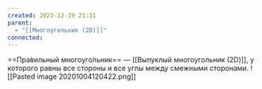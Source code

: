 ```yaml
---
created: 2023-12-19 21:31
parent:
  - "[[Многоугольник (2D)]]"
connected:
---
```


==Пра́вильный многоуго́льник== — [[Выпуклый многоугольник (2D)]], у которого равны все стороны и все углы между смежными сторонами.
![[Pasted image 20201004120422.png]]
